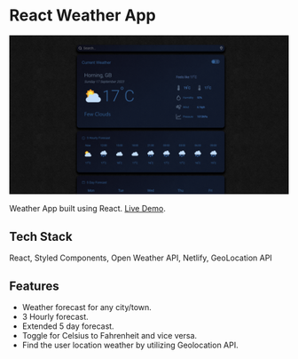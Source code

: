 # React Weather App

![react-weather-app logo](https://raw.githubusercontent.com/TomNikoloff/react-weather-app/master/src/assets/images/react-weather-app.png)

Weather App built using React. [Live Demo](https://tom-nikoloff-react-weather.netlify.app/).

## Tech Stack

React, Styled Components, Open Weather API, Netlify, GeoLocation API

## Features

- Weather forecast for any city/town.
- 3 Hourly forecast.
- Extended 5 day forecast.
- Toggle for Celsius to Fahrenheit and vice versa.
- Find the user location weather by utilizing Geolocation API.
